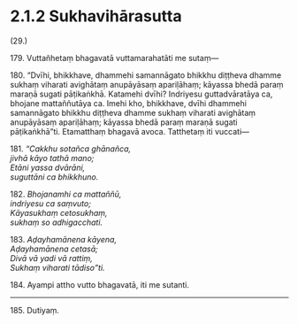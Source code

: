 

# 2.1.2 Sukhavihārasutta




(29.)

179\. Vuttañhetaṃ bhagavatā vuttamarahatāti me sutaṃ—

180\. “Dvīhi, bhikkhave, dhammehi samannāgato bhikkhu diṭṭheva dhamme sukhaṃ viharati avighātaṃ anupāyāsaṃ apariḷāhaṃ; kāyassa bhedā paraṃ maraṇā sugati pāṭikaṅkhā. Katamehi dvīhi? Indriyesu guttadvāratāya ca, bhojane mattaññutāya ca. Imehi kho, bhikkhave, dvīhi dhammehi samannāgato bhikkhu diṭṭheva dhamme sukhaṃ viharati avighātaṃ anupāyāsaṃ apariḷāhaṃ; kāyassa bhedā paraṃ maraṇā sugati pāṭikaṅkhā”ti. Etamatthaṃ bhagavā avoca. Tatthetaṃ iti vuccati—

181\. _“Cakkhu sotañca ghānañca,_  
_jivhā kāyo tathā mano;_  
_Etāni yassa dvārāni,_  
_suguttāni ca bhikkhuno._  


182\. _Bhojanamhi ca mattaññū,_  
_indriyesu ca saṃvuto;_  
_Kāyasukhaṃ cetosukhaṃ,_  
_sukhaṃ so adhigacchati._  


183\. _Aḍayhamānena kāyena,_  
_Aḍayhamānena cetasā;_  
_Divā vā yadi vā rattiṃ,_  
_Sukhaṃ viharati tādiso”ti._  


184\. Ayampi attho vutto bhagavatā, iti me sutanti.

---

185\. Dutiyaṃ.





